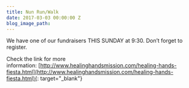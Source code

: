 ```yaml
---
title: Nun Run/Walk
date: 2017-03-03 00:00:00 Z
blog_image_path: 
---
```


We have one of our fundraisers THIS SUNDAY at 9:30. Don’t forget to register.

Check the link for more information:&nbsp;[http://www.healinghandsmission.com/healing-hands-fiesta.html](http://www.healinghandsmission.com/healing-hands-fiesta.html){: target="_blank"}